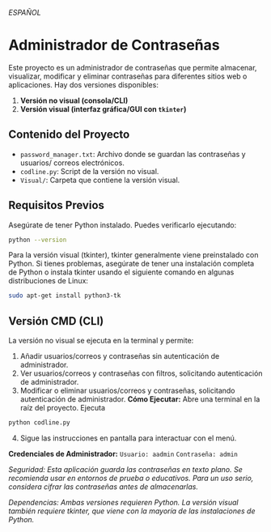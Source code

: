 *ESPAÑOL*


# Administrador de Contraseñas

Este proyecto es un administrador de contraseñas que permite almacenar, visualizar, modificar y eliminar contraseñas para diferentes sitios web o aplicaciones. Hay dos versiones disponibles:

1. **Versión no visual (consola/CLI)**
2. **Versión visual (interfaz gráfica/GUI con `tkinter`)**

## Contenido del Proyecto

- `password_manager.txt`: Archivo donde se guardan las contraseñas y usuarios/ correos electrónicos.
- `codline.py`: Script de la versión no visual.
- `Visual/`: Carpeta que contiene la versión visual.

## Requisitos Previos

Asegúrate de tener Python instalado. Puedes verificarlo ejecutando:
```bash
python --version
````

Para la versión visual (tkinter), tkinter generalmente viene preinstalado con Python. Si tienes problemas, asegúrate de tener una instalación completa de Python o instala tkinter usando el siguiente comando en algunas distribuciones de Linux:
```bash
sudo apt-get install python3-tk
````

## Versión CMD (CLI)
La versión no visual se ejecuta en la terminal y permite:

1. Añadir usuarios/correos y contraseñas sin autenticación de administrador.
2. Ver usuarios/correos y contraseñas con filtros, solicitando autenticación de administrador.
3. Modificar o eliminar usuarios/correos y contraseñas, solicitando autenticación de administrador.
**Cómo Ejecutar:**
Abre una terminal en la raíz del proyecto.
Ejecuta
```bash
python codline.py
````
4. Sigue las instrucciones en pantalla para interactuar con el menú.

**Credenciales de Administrador:**
`Usuario: aadmin`
`Contraseña: admin`



*Seguridad: Esta aplicación guarda las contraseñas en texto plano. Se recomienda usar en entornos de prueba o educativos. Para un uso serio, considera cifrar las contraseñas antes de almacenarlas.*

*Dependencias: Ambas versiones requieren Python. La versión visual también requiere tkinter, que viene con la mayoría de las instalaciones de Python.*
